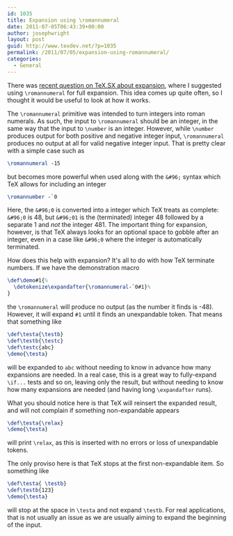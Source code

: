 ```yaml
---
id: 1035
title: Expansion using \romannumeral
date: 2011-07-05T06:43:39+00:00
author: josephwright
layout: post
guid: http://www.texdev.net/?p=1035
permalink: /2011/07/05/expansion-using-romannumeral/
categories:
  - General
---
```

There was [recent question on TeX.SX about expansion](http://tex.stackexchange.com/q/22288/73), where I suggested using `\romannumeral` for full expansion. This idea comes up quite often, so I thought it would be useful to look at how it works.

The `\romannumeral` primitive was intended to turn integers into roman numerals. As such, the input to `\romannumeral` should be an integer, in the same way that the input to `\number` is an integer. However, while `\number` produces output for both positive and negative integer input, `\romannumeral` produces no output at all for valid negative integer input. That is pretty clear with a simple case such as

```latex
\romannumeral -15
```

but becomes more powerful when used along with the `&#96;` syntax which TeX allows for including an integer

```latex
\romannumber -`0
```

Here, the `&#96;0` is converted into a integer which TeX treats as complete: `&#96;0` is 48, but `&#96;01` is the (terminated) integer 48 followed by a separate 1 and _not_ the integer 481. The important thing for expansion, however, is that TeX always looks for an optional space to gobble after an integer, even in a case like `&#96;0` where the integer is automatically terminated.

How does this help with expansion? It's all to do with how TeX terminate numbers. If we have the demonstration macro

<!-- {% raw %} -->
```latex
\def\demo#1{%
  \detokenize\expandafter{\romannumeral-`0#1}%
}
```
<!-- {% endraw %} -->

the `\romannumeral` will produce no output (as the number it finds is -48). However, it will expand `#1` until it finds an unexpandable token. That means that something like

```latex
\def\testa{\testb}
\def\testb{\testc}
\def\testc{abc}
\demo{\testa}
```

will be expanded to `abc` without needing to know in advance how many expansions are needed. In a real case, this is a great way to fully-expand `\if...` tests and so on, leaving only the result, but without needing to know how many expansions are needed (and having long `\expandafter` runs).

What you should notice here is that TeX will reinsert the expanded result, and will not complain if something non-expandable appears

```latex
\def\testa{\relax}
\demo{\testa}
```

will print `\relax`, as this is inserted with no errors or loss of unexpandable tokens.

The only proviso here is that TeX stops at the first non-expandable item. So something like

```latex
\def\testa{ \testb}
\def\testb{123}
\demo{\testa}
```

will stop at the space in `\testa` and not expand `\testb`. For real applications, that is not usually an issue as we are usually aiming to expand the beginning of the input.
